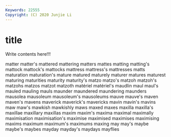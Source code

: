 ```yaml
---
Keywords: 22555
Copyright: (C) 2020 Junjie Li
---
```


# title

Write contents here!!!

matter 
matter's
mattered 
mattering 
matters 
mattes 
matting 
matting's 
mattock 
mattock's 
mattocks 
mattress
mattress's 
mattresses 
matts 
maturation 
maturation's 
mature 
matured 
maturely 
maturer 
matures
maturest 
maturing 
maturities 
maturity 
maturity's 
matzo 
matzo's 
matzoh 
matzoh's 
matzohs
matzos 
matzot 
matzoth 
matériel 
matériel's 
maudlin 
maul 
maul's 
mauled 
mauling
mauls 
maunder 
maundered 
maundering 
maunders 
mausolea 
mausoleum 
mausoleum's 
mausoleums 
mauve
mauve's 
maven 
maven's 
mavens 
maverick 
maverick's 
mavericks 
mavin 
mavin's 
mavins
maw 
maw's 
mawkish 
mawkishly 
maws 
maxed 
maxes 
maxilla 
maxilla's 
maxillae
maxillary 
maxillas 
maxim 
maxim's 
maxima 
maximal 
maximally 
maximisation 
maximisation's 
maximise
maximised 
maximises 
maximising 
maxims 
maximum 
maximum's 
maximums 
maxing 
may 
may's
maybe 
maybe's 
maybes 
mayday 
mayday's 
maydays 
mayflies 
